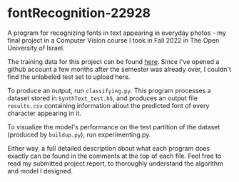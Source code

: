 # fontRecognition-22928
A program for recognizing fonts in text appearing in everyday photos - my final project in a Computer Vision course I took in Fall 2022 in The Open University of Israel.

The training data for this project can be found [here](https://drive.google.com/drive/folders/1jzHYpTwywUYA53nMGHVROSuVO14hEueq?usp=sharing). Since I've opened a github account a few months after the semester was already over, I couldn't find the unlabeled test set to upload here.

To produce an output, run `classifying.py`. This program processes a dataset stored in `SynthText_test.h5`, and produces an output file `results.csv` containing information about the predicted font of every character appearing in it.

To visualize the model's performance on the test partition of the dataset (produced by `buildup.py`), run experimenting.py.

Either way, a full detailed description about what each program does exactly can be found in the comments at the top of each file. Feel free to read my submitted project report, to thoroughly understand the algorithm and model I designed.
